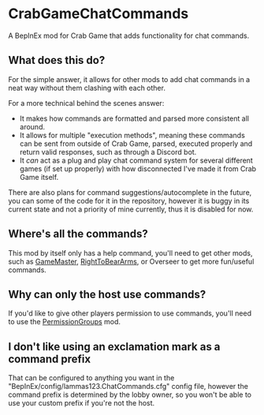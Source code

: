 # CrabGameChatCommands
A BepInEx mod for Crab Game that adds functionality for chat commands.

## What does this do?
For the simple answer, it allows for other mods to add chat commands in a neat way without them clashing with each other.

For a more technical behind the scenes answer:
- It makes how commands are formatted and parsed more consistent all around.
- It allows for multiple "execution methods", meaning these commands can be sent from outside of Crab Game, parsed, executed properly and return valid responses, such as through a Discord bot.
- It *can* act as a plug and play chat command system for several different games (if set up properly) with how disconnected I've made it from Crab Game itself.

There are also plans for command suggestions/autocomplete in the future, you can some of the code for it in the repository, however it is buggy in its current state and not a priority of mine currently, thus it is disabled for now.

## Where's all the commands?
This mod by itself only has a help command, you'll need to get other mods, such as [GameMaster](https://github.com/lammas321/CrabGameGameMaster), [RightToBearArms](https://github.com/lammas321/CrabGameRightToBearArms), or Overseer to get more fun/useful commands.

## Why can only the host use commands?
If you'd like to give other players permission to use commands, you'll need to use the [PermissionGroups](https://github.com/lammas321/CrabGamePermissionGroups) mod.

## I don't like using an exclamation mark as a command prefix
That can be configured to anything you want in the "BepInEx/config/lammas123.ChatCommands.cfg" config file, however the command prefix is determined by the lobby owner, so you won't be able to use your custom prefix if you're not the host.
